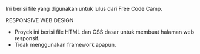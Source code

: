 Ini berisi file yang digunakan untuk lulus dari Free Code Camp.

RESPONSIVE WEB DESIGN
- Proyek ini berisi file HTML dan CSS dasar untuk membuat halaman web responsif.
- Tidak menggunakan framework apapun.
